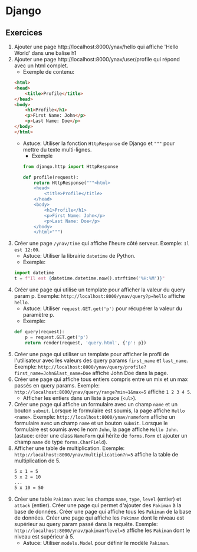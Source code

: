 # Django

## Exercices

1. Ajouter une page http://localhost:8000/ynav/hello qui affiche 'Hello World' dans une balise h1
1. Ajouter une page http://localhost:8000/ynav/user/profile qui répond avec un html complet.
    - Exemple de contenu:
    ```html
    <html>
    <head>
        <title>Profile</title>
    </head>
    <body>
        <h1>Profile</h1>
        <p>First Name: John</p>
        <p>Last Name: Doe</p>
    </body>
    </html>
    ```
    - Astuce: Utiliser la fonction `HttpResponse` de Django et `"""` pour mettre du texte multi-lignes.
        - Exemple
        ```python
        from django.http import HttpResponse

        def profile(request):
            return HttpResponse("""<html>
            <head>
                <title>Profile</title>
            </head>
            <body>
                <h1>Profile</h1>
                <p>First Name: John</p>
                <p>Last Name: Doe</p>
            </body>
            </html>""")
        ```
1. Créer une page `/ynav/time` qui affiche l'heure côté serveur. Exemple: `Il est 12:00`.
    - Astuce: Utiliser la librairie `datetime` de Python.
    - Exemple:
    ```python
    import datetime
    t = f"Il est {datetime.datetime.now().strftime('%H:%M')}"
    ```
1. Créer une page qui utilise un template pour afficher la valeur du query param p. Exemple: `http://localhost:8000/ynav/query?p=hello` affiche `hello`.
    - Astuce: Utiliser `request.GET.get('p')` pour récupérer la valeur du paramètre p.
    - Exemple:
    ```python
    def query(request):
        p = request.GET.get('p')
        return render(request, 'query.html', {'p': p})
    ```
1. Créer une page qui utiliser un template pour afficher le profil de l'utilisateur avec les valeurs des query params `first_name` et `last_name`. Exemple: `http://localhost:8000/ynav/query/profile?first_name=John&last_name=Doe` affiche John Doe dans la page.
1. Créer une page qui affiche tous entiers compris entre un mix et un max passés en query params. Exemple: `http://localhost:8000/ynav/query/range?min=1&max=5` affiche `1 2 3 4 5`.
    - Afficher les entiers dans un liste à puce (`<ul>`).
1. Créer une page qui affiche un formulaire avec un champ `name` et un bouton `submit`. Lorsque le formulaire est soumis, la page affiche `Hello <name>`. Exemple: `http://localhost:8000/ynav/nameform` affiche un formulaire avec un champ `name` et un bouton `submit`. Lorsque le formulaire est soumis avec le nom `John`, la page affiche `Hello John`. (astuce: créer une class `NameForm` qui hérite de `forms.Form` et ajouter un champ `name` de type `forms.CharField`).
1. Afficher une table de multiplication. Exemple: `http://localhost:8000/ynav/multiplication?n=5` affiche la table de multiplication de 5.
    ```txt
    5 x 1 = 5
    5 x 2 = 10
    ...
    5 x 10 = 50
    ```
1. Créer une table `Pakiman` avec les champs `name`, `type`, `level` (entier) et `attack` (entier). Créer une page qui permet d'ajouter des `Pakiman` à la base de données. Créer une page qui affiche tous les `Pakiman` de la base de données. Créer une page qui affiche les `Pakiman` dont le niveau est supérieur au query param passé dans la requête. Exemple: `http://localhost:8000/ynav/pakiman?level=5` affiche les `Pakiman` dont le niveau est supérieur à 5. 
    - Astuce: Utiliser `models.Model` pour définir le modèle `Pakiman`.